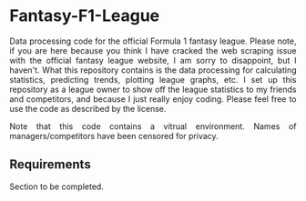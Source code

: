 # Fantasy-F1-League

<div style="text-align: justify">

Data processing code for the official Formula 1 fantasy league. Please note, if you are here because you think I have cracked the web scraping issue with the official fantasy league website, I am sorry to disappoint, but I haven't. What this repository contains is the data processing for calculating statistics, predicting trends, plotting league graphs, etc. I set up this repository as a league owner to show off the league statistics to my friends and competitors, and because I just really enjoy coding. Please feel free to use the code as described by the license.

Note that this code contains a vitrual environment. Names of managers/competitors have been censored for privacy.

## Requirements

Section to be completed.

</div>
